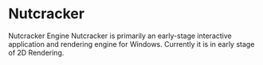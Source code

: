 # Nutcracker
Nutcracker Engine
Nutcracker is primarily an early-stage interactive application and rendering engine for Windows. Currently it is in early stage of 2D Rendering.
